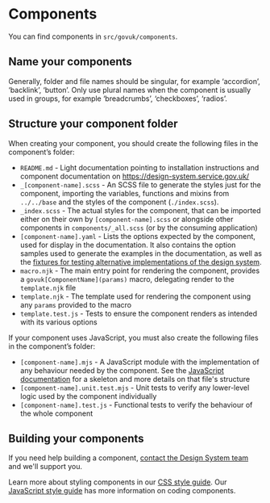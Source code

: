 # Components

You can find components in `src/govuk/components`.

## Name your components

Generally, folder and file names should be singular, for example ‘accordion’, ‘backlink’, ‘button’. Only use plural names when the component is usually used in groups, for example ‘breadcrumbs’, ‘checkboxes’, ‘radios’.

## Structure your component folder

When creating your component, you should create the following files in the component’s folder:

- `README.md` - Light documentation pointing to installation instructions and component documentation on <https://design-system.service.gov.uk/>
- `_[component-name].scss` - An SCSS file to generate the styles just for the component, importing the variables, functions and mixins from `../../base` and the styles of the component (`./index.scss`).
- `_index.scss` - The actual styles for the component, that can be imported either on their own by `[component-name].scss` or alongside other components in `components/_all.scss` (or by the consuming application)
- `[component-name].yaml` - Lists the options expected by the component, used for display in the documentation. It also contains the option samples used to generate the examples in the documentation, as well as the [fixtures for testing alternative implementations of the design system](https://frontend.design-system.service.gov.uk/testing-your-html/).
- `macro.njk` - The main entry point for rendering the component, provides a `govuk[ComponentName](params)` macro, delegating render to the `template.njk` file
- `template.njk` - The template used for rendering the component using any `params` provided to the macro
- `template.test.js` - Tests to ensure the component renders as intended with its various options

If your component uses JavaScript, you must also create the following files in the component’s folder:

- `[component-name].mjs` - A JavaScript module with the implementation of any behaviour needed by the component. See the [JavaScript documentation]('./js.md#skeleton) for a skeleton and more details on that file's structure
- `[component-name].unit.test.mjs` - Unit tests to verify any lower-level logic used by the component individually
- `[component-name].test.js` - Functional tests to verify the behaviour of the whole component

## Building your components

If you need help building a component, [contact the Design System team](https://design-system.service.gov.uk/get-in-touch/) and we'll support you.

Learn more about styling components in our [CSS style guide](./css.md). Our [JavaScript style guide](./js.md) has more information on coding components.
